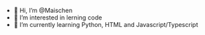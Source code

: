 - 👋 Hi, I’m @Maischen
- 👀 I’m interested in lerning code
- 🌱 I’m currently learning Python, HTML and Javascript/Typescript
<!---
Maischen/Maischen is a ✨ special ✨ repository because its `README.md` (this file) appears on your GitHub profile.
You can click the Preview link to take a look at your changes.
--->
